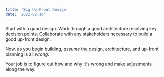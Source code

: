 ```yaml
---
title: 'Big Up-Front Design'
date: '2022-02-16'
---
```


Start with a good design. Work through a good architecture resolving key decision points. Collaborate with any stakeholders necessary to build a good up-front design.

Now, as you begin building, _assume_ the design, architecture, and up-front planning is all _wrong_.

Your job is to figure out how and why it's wrong and make adjustments along the way.